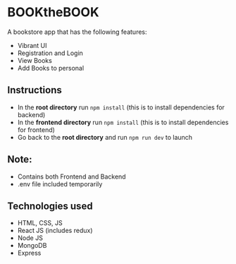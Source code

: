 # BOOKtheBOOK #
A bookstore app that has the following features:
- Vibrant UI
- Registration and Login
- View Books
- Add Books to personal

## Instructions ##
- In the **root directory** run `npm install` (this is to install dependencies for backend)
- In the **frontend directory** run `npm install` (this is to install dependencies for frontend)
- Go back to the **root directory** and run `npm run dev` to launch

## Note: ##
- Contains both Frontend and Backend
- .env file included temporarily

## Technologies used ##
- HTML, CSS, JS
- React JS (includes redux)
- Node JS
- MongoDB
- Express
